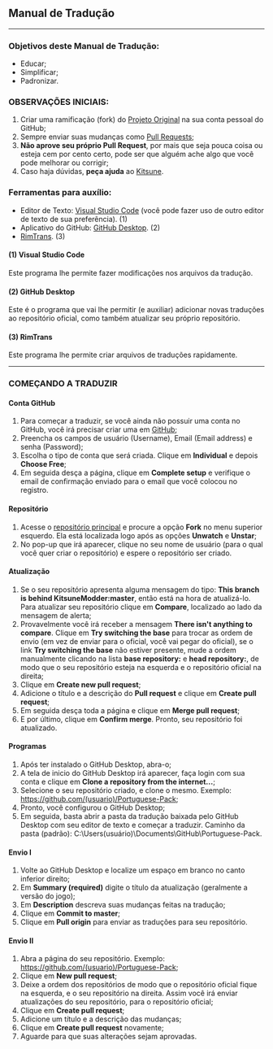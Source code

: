 
## Manual de Tradução

-------------------------

### Objetivos deste Manual de Tradução:
- Educar;
- Simplificar;
- Padronizar.

### OBSERVAÇÕES INICIAIS:
1. Criar uma ramificação (fork) do [Projeto Original](https://github.com/KitsuneModder/Portuguese-Pack) na sua conta pessoal do GitHub;
2. Sempre enviar suas mudanças como [Pull Requests](https://github.com/KitsuneModder/Portuguese-Pack/pulls);
3. **Não aprove seu próprio Pull Request**, por mais que seja pouca coisa ou esteja cem por cento certo, pode ser que alguém ache algo que você pode melhorar ou corrigir;
4. Caso haja dúvidas, **peça ajuda** ao [Kitsune](https://github.com/KitsuneModder).

### Ferramentas para auxílio:
- Editor de Texto: [Visual Studio Code](https://code.visualstudio.com) (você pode fazer uso de outro editor de texto de sua preferência). (1)
- Aplicativo do GitHub: [GitHub Desktop](https://desktop.github.com/). (2)
- [RimTrans](https://github.com/RimWorld-zh/RimTrans). (3)

#### (1) Visual Studio Code
Este programa lhe permite fazer modificações nos arquivos da tradução.

#### (2) GitHub Desktop
Este é o programa que vai lhe permitir (e auxiliar) adicionar novas traduções ao repositório oficial, como também atualizar seu próprio repositório.

#### (3) RimTrans
Este programa lhe permite criar arquivos de traduções rapidamente.

-------------------------

### COMEÇANDO A TRADUZIR

#### Conta GitHub

1. Para começar a traduzir, se você ainda não possuir uma conta no GitHub, você irá precisar criar uma em [GitHub](https://github.com/join?source=header-home);
2. Preencha os campos de usuário (Username), Email (Email address) e senha (Password);
3. Escolha o tipo de conta que será criada. Clique em **Individual** e depois **Choose Free**;
4. Em seguida desça a página, clique em **Complete setup** e verifique o email de confirmação enviado para o email que você colocou no registro.

#### Repositório

1. Acesse o [repositório principal](https://github.com/KitsuneModder/Portuguese-Pack) e procure a opção **Fork** no menu superior esquerdo. Ela está localizada logo após as opções **Unwatch** e **Unstar**;
2. No pop-up que irá aparecer, clique no seu nome de usuário (para o qual você quer criar o repositório) e espere o repositório ser criado.

#### Atualização

1. Se o seu repositório apresenta alguma mensagem do tipo: **This branch is behind KitsuneModder:master**, então está na hora de atualizá-lo. Para atualizar seu repositório clique em **Compare**, localizado ao lado da mensagem de alerta;
2. Provavelmente você irá receber a mensagem **There isn't anything to compare**. Clique em **Try switching the base** para trocar as ordem de envio (em vez de enviar para o oficial, você vai pegar do oficial), se o link **Try switching the base** não estiver presente, mude a ordem manualmente clicando na lista **base repository:** e **head repository:**, de modo que o seu repositório esteja na esquerda e o repositório oficial na direita;
3. Clique em **Create new pull request**;
4. Adicione o título e a descrição do **Pull request** e clique em **Create pull request**;
5. Em seguida desça toda a página e clique em **Merge pull request**;
6. E por último, clique em **Confirm merge**. Pronto, seu repositório foi atualizado.

#### Programas

1. Após ter instalado o GitHub Desktop, abra-o;
2. A tela de inicio do GitHub Desktop irá aparecer, faça login com sua conta e clique em **Clone a repository from the internet...**;
3. Selecione o seu repositório criado, e clone o mesmo. Exemplo: https://github.com/(usuario)/Portuguese-Pack;
4. Pronto, você configurou o GitHub Desktop;
5. Em seguida, basta abrir a pasta da tradução baixada pelo GitHub Desktop com seu editor de texto e começar a traduzir. Caminho da pasta (padrão): C:\Users\(usuário)\Documents\GitHub\Portuguese-Pack.

#### Envio I

1. Volte ao GitHub Desktop e localize um espaço em branco no canto inferior direito;
2. Em **Summary (required)** digite o título da atualização (geralmente a versão do jogo);
3. Em **Description** descreva suas mudanças feitas na tradução;
4. Clique em **Commit to master**;
5. Clique em **Pull origin** para enviar as traduções para seu repositório.

#### Envio II

1. Abra a página do seu repositório. Exemplo: https://github.com/(usuario)/Portuguese-Pack;
2. Clique em **New pull request**;
3. Deixe a ordem dos repositórios de modo que o repositório oficial fique na esquerda, e o seu repositório na direita. Assim você irá enviar atualizações do seu repositório, para o repositório oficial;
4. Clique em **Create pull request**;
5. Adicione um título e a descrição das mudanças;
6. Clique em **Create pull request** novamente;
7. Aguarde para que suas alterações sejam aprovadas.
